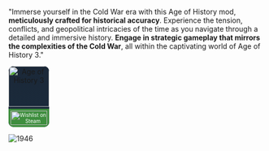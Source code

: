 "Immerse yourself in the Cold War era with this Age of History mod, **meticulously crafted for historical accuracy**.
Experience the tension, conflicts, and geopolitical intricacies of the time as you navigate through a detailed and immersive history. 
**Engage in strategic gameplay that mirrors the complexities of the Cold War**, all within the captivating world of Age of History 3."



<div align="center" style="width: 80px; height: 120px; overflow: hidden; background: linear-gradient(to bottom, #1b2838, #1a2b3c); border-radius: 10px; position: relative;">
  <a href="https://store.steampowered.com/app/2772750/Age_of_History_3/" style="text-decoration: none; display: block; height: 100%;">
    <div style="width: 100%; height: 80px; overflow: hidden; border-top-left-radius: 10px; border-top-right-radius: 10px;">
      <img src="https://cdn.cloudflare.steamstatic.com/steam/apps/2772750/header.jpg?t=1706286405" alt="Age of History 3" style="width: 100%; height: 100%; object-fit: cover; border-bottom: 1px solid #fff; border-top-left-radius: 10px; border-top-right-radius: 10px;">
    </div>
    <div style="position: absolute; bottom: 0; right: 0; background: #3e8e3e; border-bottom-left-radius: 10px; border-bottom-right-radius: 10px; padding: 4px; color: #fff; font-size: 10px;">
      <img src="https://img.shields.io/badge/Wishlist-Add%20to%20Wishlist-green?style=for-the-badge&logo=steam" alt="Wishlist on Steam" style="width: 100%;">
    </div>
  </a>
</div>









![1946](https://github.com/GDKAYKY/The-Iron-Curtain/assets/108950475/fff22ae5-e5a7-4ea5-904c-17553d66b7a4)
